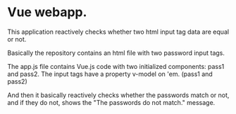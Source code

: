 # Vue webapp.
This application reactively checks whether two html input tag data are equal or not.

Basically the repository contains an html file with two password input tags.

The app.js file contains Vue.js code with two initialized components: pass1 and pass2.
The input tags have a property v-model on 'em. (pass1 and pass2)

And then it basically reactively checks whether the passwords match or not, and if they do not,
shows the "The passwords do not match." message.
